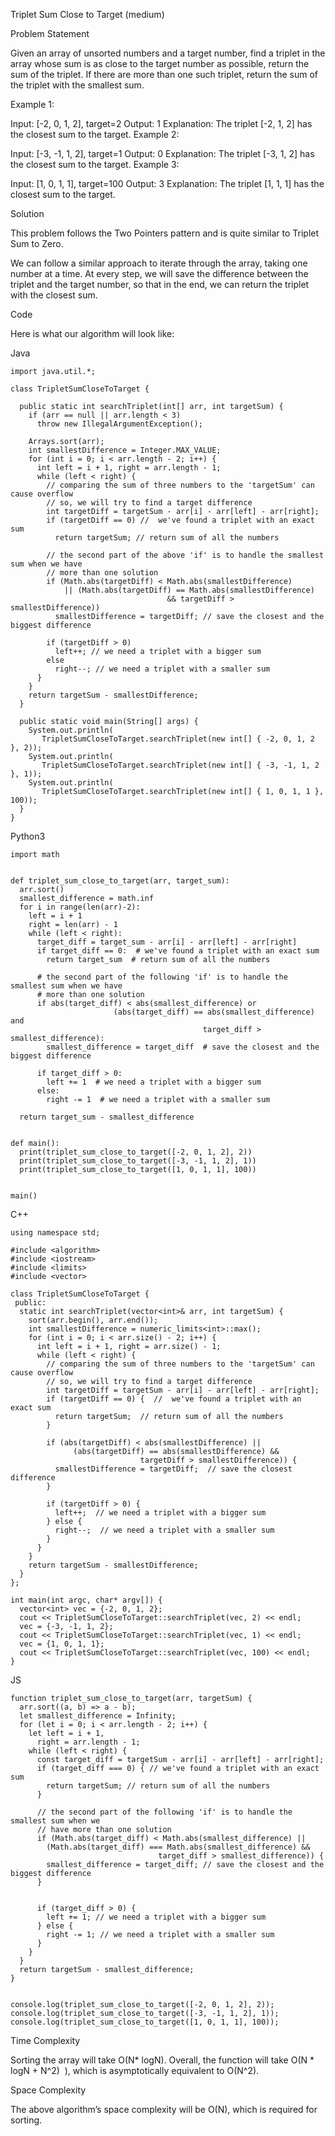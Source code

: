 Triplet Sum Close to Target (medium)


Problem Statement

Given an array of unsorted numbers and a target number, find a triplet in the array whose sum is as close to the target number as possible, return the sum of the triplet. If there are more than one such triplet, return the sum of the triplet with the smallest sum.

Example 1:

Input: [-2, 0, 1, 2], target=2
Output: 1
Explanation: The triplet [-2, 1, 2] has the closest sum to the target.
Example 2:

Input: [-3, -1, 1, 2], target=1
Output: 0
Explanation: The triplet [-3, 1, 2] has the closest sum to the target.
Example 3:

Input: [1, 0, 1, 1], target=100
Output: 3
Explanation: The triplet [1, 1, 1] has the closest sum to the target.

Solution

This problem follows the Two Pointers pattern and is quite similar to Triplet Sum to Zero.

We can follow a similar approach to iterate through the array, taking one number at a time. At every step, we will save the difference between the triplet and the target number, so that in the end, we can return the triplet with the closest sum.

Code  

Here is what our algorithm will look like:

Java
```
import java.util.*;

class TripletSumCloseToTarget {

  public static int searchTriplet(int[] arr, int targetSum) {
    if (arr == null || arr.length < 3)
      throw new IllegalArgumentException();

    Arrays.sort(arr);
    int smallestDifference = Integer.MAX_VALUE;
    for (int i = 0; i < arr.length - 2; i++) {
      int left = i + 1, right = arr.length - 1;
      while (left < right) {
        // comparing the sum of three numbers to the 'targetSum' can cause overflow
        // so, we will try to find a target difference
        int targetDiff = targetSum - arr[i] - arr[left] - arr[right];
        if (targetDiff == 0) //  we've found a triplet with an exact sum
          return targetSum; // return sum of all the numbers

        // the second part of the above 'if' is to handle the smallest sum when we have 
        // more than one solution
        if (Math.abs(targetDiff) < Math.abs(smallestDifference)
            || (Math.abs(targetDiff) == Math.abs(smallestDifference) 
                                   && targetDiff > smallestDifference))
          smallestDifference = targetDiff; // save the closest and the biggest difference

        if (targetDiff > 0)
          left++; // we need a triplet with a bigger sum
        else
          right--; // we need a triplet with a smaller sum
      }
    }
    return targetSum - smallestDifference;
  }

  public static void main(String[] args) {
    System.out.println(
       TripletSumCloseToTarget.searchTriplet(new int[] { -2, 0, 1, 2 }, 2));
    System.out.println(
       TripletSumCloseToTarget.searchTriplet(new int[] { -3, -1, 1, 2 }, 1));
    System.out.println(
       TripletSumCloseToTarget.searchTriplet(new int[] { 1, 0, 1, 1 }, 100));
  }
}
```
Python3
```
import math


def triplet_sum_close_to_target(arr, target_sum):
  arr.sort()
  smallest_difference = math.inf
  for i in range(len(arr)-2):
    left = i + 1
    right = len(arr) - 1
    while (left < right):
      target_diff = target_sum - arr[i] - arr[left] - arr[right]
      if target_diff == 0:  # we've found a triplet with an exact sum
        return target_sum  # return sum of all the numbers

      # the second part of the following 'if' is to handle the smallest sum when we have
      # more than one solution
      if abs(target_diff) < abs(smallest_difference) or 
                       (abs(target_diff) == abs(smallest_difference) and 
                                           target_diff > smallest_difference):
        smallest_difference = target_diff  # save the closest and the biggest difference

      if target_diff > 0:
        left += 1  # we need a triplet with a bigger sum
      else:
        right -= 1  # we need a triplet with a smaller sum

  return target_sum - smallest_difference


def main():
  print(triplet_sum_close_to_target([-2, 0, 1, 2], 2))
  print(triplet_sum_close_to_target([-3, -1, 1, 2], 1))
  print(triplet_sum_close_to_target([1, 0, 1, 1], 100))


main()
```

C++
```
using namespace std;

#include <algorithm>
#include <iostream>
#include <limits>
#include <vector>

class TripletSumCloseToTarget {
 public:
  static int searchTriplet(vector<int>& arr, int targetSum) {
    sort(arr.begin(), arr.end());
    int smallestDifference = numeric_limits<int>::max();
    for (int i = 0; i < arr.size() - 2; i++) {
      int left = i + 1, right = arr.size() - 1;
      while (left < right) {
        // comparing the sum of three numbers to the 'targetSum' can cause overflow
        // so, we will try to find a target difference
        int targetDiff = targetSum - arr[i] - arr[left] - arr[right];
        if (targetDiff == 0) {  //  we've found a triplet with an exact sum
          return targetSum;  // return sum of all the numbers
        }

        if (abs(targetDiff) < abs(smallestDifference) ||
              (abs(targetDiff) == abs(smallestDifference) && 
                             targetDiff > smallestDifference)) {
          smallestDifference = targetDiff;  // save the closest difference
        }

        if (targetDiff > 0) {
          left++;  // we need a triplet with a bigger sum
        } else {
          right--;  // we need a triplet with a smaller sum
        }
      }
    }
    return targetSum - smallestDifference;
  }
};

int main(int argc, char* argv[]) {
  vector<int> vec = {-2, 0, 1, 2};
  cout << TripletSumCloseToTarget::searchTriplet(vec, 2) << endl;
  vec = {-3, -1, 1, 2};
  cout << TripletSumCloseToTarget::searchTriplet(vec, 1) << endl;
  vec = {1, 0, 1, 1};
  cout << TripletSumCloseToTarget::searchTriplet(vec, 100) << endl;
}
```

JS
```
function triplet_sum_close_to_target(arr, targetSum) {
  arr.sort((a, b) => a - b);
  let smallest_difference = Infinity;
  for (let i = 0; i < arr.length - 2; i++) {
    let left = i + 1,
      right = arr.length - 1;
    while (left < right) {
      const target_diff = targetSum - arr[i] - arr[left] - arr[right];
      if (target_diff === 0) { // we've found a triplet with an exact sum
        return targetSum; // return sum of all the numbers
      }

      // the second part of the following 'if' is to handle the smallest sum when we 
      // have more than one solution
      if (Math.abs(target_diff) < Math.abs(smallest_difference) ||
        (Math.abs(target_diff) === Math.abs(smallest_difference) && 
                                 target_diff > smallest_difference)) {
        smallest_difference = target_diff; // save the closest and the biggest difference
      }


      if (target_diff > 0) {
        left += 1; // we need a triplet with a bigger sum
      } else {
        right -= 1; // we need a triplet with a smaller sum
      }
    }
  }
  return targetSum - smallest_difference;
}


console.log(triplet_sum_close_to_target([-2, 0, 1, 2], 2));
console.log(triplet_sum_close_to_target([-3, -1, 1, 2], 1));
console.log(triplet_sum_close_to_target([1, 0, 1, 1], 100));
```

Time Complexity


Sorting the array will take O(N* logN). Overall, the function will take O(N * logN + N^2)
​​ ), which is asymptotically equivalent to O(N^2).

Space Complexity

The above algorithm’s space complexity will be O(N), which is required for sorting.


